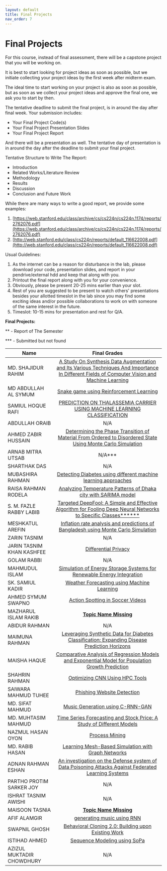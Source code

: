 ```yaml
---
layout: default
title: Final Projects
nav_order: 7
---
```


# Final Projects

For this course, instead of final assessment, there will be a capstone project that you will be working on.

It is best to start looking for project ideas as soon as possible, but we initiate collecting your project ideas by the first week after midterm exam.

The ideal time to start working on your project is also as soon as possible, but as soon as we collect your project ideas and approve the final one, we ask you to start by then.

The tentative deadline to submit the final project, is in around the day after final week. Your submission includes:

- Your Final Project Code(s)
- Your Final Project Presentation Slides
- Your Final Project Report

And there will be a presentation as well. The tentative day of presentation is in around the day after the deadline to submit your final project.

Tentative Structure to Write The Report:

- Introduction
- Related Works/Literature Review
- Methodology
- Results
- Discussion
- Conclusion and Future Work

While there are many ways to write a good report, we provide some examples:

1. [https://web.stanford.edu/class/archive/cs/cs224n/cs224n.1174/reports/2762076.pdf](https://web.stanford.edu/class/archive/cs/cs224n/cs224n.1174/reports/2762076.pdf)
2. [http://web.stanford.edu/class/cs224n/reports/default_116622008.pdf](http://web.stanford.edu/class/cs224n/reports/default_116622008.pdf)

Usual Guidelines:

1. As the internet can be a reason for disturbance in the lab, please download your code, presentation slides, and report in your pendrive/external hdd and keep that along with you.
2. Printout the final report along with you for your convenience.
3. Obviously, please be present 20-25 mins earlier than your slot.
4. Rest of you are suggested to be present to watch others' presentations besides your allotted timeslot in the lab since you may find some exciting ideas and/or possible collaborations to work on with someone of the same interest in the future.
5. Timeslot: 10-15 mins for presentation and rest for Q/A.


**Final Projects:**

** - Report of The Semester

*** - Submitted but not found

| Name                      | Final Grades |
| ------------------------- | :----------: |
| MD. SHAJIDUR RAHIM        |      [A Study On Synthesis Data Augmentation and Its Various Techniques And Importance In Different Fields of Computer Vision and Machine Learning](../projects/474_18101535_Final_Thesis.pdf)          |
| MD ABDULLAH AL SYMUM      |     [Snake game using Reinforcement Learning](../projects/Final_Project_CSE474_18201007.pdf)       |
| SAMIUL HOQUE RAFI         |      [PREDICTION ON THALASSEMIA CARRIER USING MACHINE LEARNING CLASSIFICATION](../projects/CSE474_18201178_FinalReport.pdf)       |
| ABDULLAH ORAIB            |      N/A      |
| AHMED ZABIR HUSSAIN       |      [Determining the Phase Transition of Material From Ordered to Disordered State Using Monte Carlo Simulation](../projects/CSE474_Final_Report_18311001.pdf)       |
| ARNAB MITRA UTSAB         |      N/A***       |
| SHARTHAK DAS              |       N/A       |
| MUBASHIRA RAHMAN          |    [Detecting Diabetes using different machine learning approaches](../projects/CSE474_19301010_FinalReport.pdf)        |
| RAISA RAHMAN RODELA       |    [Analyzing Temperature Patterns of Dhaka city with SARIMA model](../projects/CSE474_19301011_FinalPaper.pdf)        |
| S. M. FAZLE RABBY LABIB   | [Targeted DeepFool: A Simple and Effective Algorithm for Fooling Deep Neural Networks to Specific Classes******](../projects/CSE474_19301049_FinalReport.pdf)         |
| MESHKATUL AREFIN          |  [Inflation rate analysis and predictions of Bangladesh using Monte Carlo Simulation](../projects/CSE474_19301080_FinalReport.pdf)          |
| ZARIN TASNIM              |      N/A       |
| JARIN TASNIM KHAN KASHFEE |       [Differential Privacy](../projects/CSE474_20101062_FinalReport.pdf)       |
| GOLAM RABBI               |       N/A      |
| MAHMUDUL ISLAM            |  [Simulation of Energy Storage Systems for Renewable Energy Integration](../projects/CSE474_20101200_FinalReport.pdf)       |
| SK. SAMIUL KADIR          |  [Weather Forecasting using Machine Learning](../projects/CSE474_20101211_FinalReport.pdf)               |
| AHMED SYMUM SWAPNO        | [Action Spotting in Soccer Videos](../projects/CSE474_20101308_FinalReport.pdf)             |
| MAZHARUL ISLAM RAKIB      |   [**Topic Name Missing**](../projects/Final_Report_R.pdf)          |
| ABIDUR RAHMAN             |      N/A       |
| MAIMUNA RAHMAN            |       [Leveraging Synthetic Data for Diabetes Classification: Expanding Disease Prediction Horizons](../projects/CSE474_20101457_FinalReport.pdf)      |
| MAISHA HAQUE              |  [Comparative Analysis of Regression Models and Exponential Model for Population Growth Prediction](../projects/CSE474_20101461_FinalReport.pdf)           |
| SHAHRIN RAHMAN            |    [Optimizing CNN Using HPC Tools](../projects/CSE474_20101464_FinalReport.pdf)        |
| SAIWARA MAHMUD TUHEE      |     [Phishing Website Detection](../projects/20101465.pdf)        |
| MD. SIFAT MAHMUD          | [Music Generation using C-RNN-GAN](../projects/CSE474_Final_Project_Report.pdf)            |
| MD. MUHTASIM MAHMUD       |   [Time Series Forecasting and Stock Price: A Study of Different Models](../projects/CSE474_20101524_FinalReport.pdf)         |
| NAZMUL HASAN OYON         |  [Process Mining](../projects/Final_Report.pdf)           |
| MD. RABIB HASAN           |   [Learning Mesh-Based Simulation with Graph Networks](../projects/cse474_20101561_report.pdf)           |
| ADNAN RAHMAN ESHAN        |   [An investigation on the Defense system of Data Poisoning Attacks Against Federated Learning Systems ](../projects/cse474_20101601_report.pdf)        |
| PARTHO PROTIM SARKER JOY  |      N/A      |
| ISHRAT TASNIM AWISHI      |       N/A      |
| MAISOON TASNIA            |  [**Topic Name Missing**](../projects/CSE474_20301076_Final_Report.pdf)        |
| AFIF ALAMGIR              |   [generating music using RNN](../projects/CSE474_20301199_FinalReport.pdf)         |
| SWAPNIL GHOSH             |   [Behavioral Cloning 2.0: Building upon Existing Work](../projects/CSE474_20301470_FinalReport.pdf)         |
| ISTIHAD AHMED             | [Sequence Modeling using SoPa   ](../projects/CSE474_22241144_FinalReport.pdf)          |
| AZIZUL MUKTADIR CHOWDHURY |       N/A      |